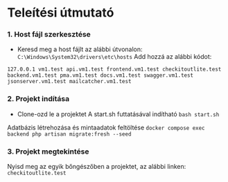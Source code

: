 # Teleítési útmutató

### 1. Host fájl szerkesztése 

- Keresd meg a host fájlt az alábbi útvonalon: `C:\Windows\System32\drivers\etc\hosts`
Add hozzá az alábbi kódot: 

`127.0.0.1 vm1.test api.vm1.test frontend.vm1.test checkitoutlite.test backend.vm1.test pma.vm1.test docs.vm1.test swagger.vm1.test jsonserver.vm1.test mailcatcher.vm1.test`

### 2. Projekt indítása
- Clone-ozd le a projektet
A start.sh futtatásával indítható
``` bash start.sh ```

Adatbázis létrehozása és mintaadatok feltöltése
```docker compose exec backend php artisan migrate:fresh --seed```

### 3. Projekt megtekintése 

Nyisd meg az egyik bőngészőben a projektet, az alábbi linken: 
```checkitoutlite.test```

